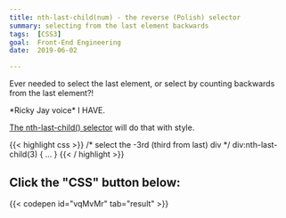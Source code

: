 ```yaml
---
title: nth-last-child(num) - the reverse (Polish) selector
summary: selecting from the last element backwards
tags:  [CSS3]
goal:  Front-End Engineering
date:  2019-06-02

---
```


Ever needed to select the last element, or select by counting backwards from the last element?!

\*Ricky Jay voice\* I HAVE.

[The nth-last-child() selector][mo] will do that with style.

{{< highlight css >}}
/* select the -3rd (third from last) div  */
div:nth-last-child(3) {
  ...
}
{{< / highlight >}}

## Click the "CSS" button below:

{{< codepen id="vqMvMr" tab="result" >}}

[mo]: https://www.geeksforgeeks.org/css-nth-last-child-selector/
